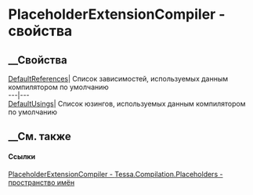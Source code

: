 # PlaceholderExtensionCompiler - свойства
##  __Свойства
[DefaultReferences](P_Tessa_Compilation_Placeholders_PlaceholderExtensionCompiler_DefaultReferences.htm)|
Список зависимостей, используемых данным компилятором по умолчанию  
---|---  
[DefaultUsings](P_Tessa_Compilation_Placeholders_PlaceholderExtensionCompiler_DefaultUsings.htm)|
Список юзингов, используемых данным компилятором по умолчанию  
## __См. также
#### Ссылки
[PlaceholderExtensionCompiler -
](T_Tessa_Compilation_Placeholders_PlaceholderExtensionCompiler.htm)
[Tessa.Compilation.Placeholders - пространство
имён](N_Tessa_Compilation_Placeholders.htm)
